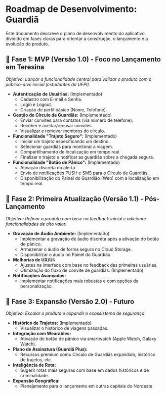 # Roadmap de Desenvolvimento: Guardiã

Este documento descreve o plano de desenvolvimento do aplicativo, dividido em fases claras para orientar a construção, o lançamento e a evolução do produto.

## 🥇 Fase 1: MVP (Versão 1.0) - Foco no Lançamento em Teresina

*Objetivo: Lançar a funcionalidade central para validar o produto com o público-alvo inicial (estudantes da UFPI).*

* **Autenticação de Usuárias:** (Implementado)
  * Cadastro com E-mail e Senha.
  * Login e Logout.
  * Criação de perfil básico (Nome, Telefone).
* **Gestão do Círculo de Guardiãs:** (Implementado)
  * Enviar convites para contatos (via número de telefone).
  * Receber e aceitar/recusar convites.
  * Visualizar e remover membros do círculo.
* **Funcionalidade "Trajeto Seguro":** (Implementado)
  * Iniciar um trajeto especificando um destino.
  * Selecionar guardiãs para monitorar a viagem.
  * Compartilhamento de localização em tempo real.
  * Finalizar o trajeto e notificar as guardiãs sobre a chegada segura.
* **Funcionalidade "Botão de Pânico":** (Implementado)
  * Ativação discreta do alerta.
  * Envio de notificações PUSH e SMS para o Círculo de Guardiãs.
  * Disponibilização do Painel do Guardião (Web) com a localização em tempo real.

## 🥈 Fase 2: Primeira Atualização (Versão 1.1) - Pós-Lançamento

*Objetivo: Refinar o produto com base no feedback inicial e adicionar funcionalidades de alto valor.*

* **Gravação de Áudio Ambiente:** (Implementado)
  * Implementar a gravação de áudio discreta após a ativação do botão de pânico.
  * Armazenar o áudio de forma segura no Cloud Storage.
  * Disponibilizar o áudio no Painel do Guardião.
* **Melhorias de UX/UI:**
  * Ajustes na interface com base no feedback das primeiras usuárias.
  * Otimização do fluxo de convite de guardiãs. (Implementado)
* **Notificações Avançadas:**
  * Implementar notificações mais robustas e com opções de personalização.

## 🥉 Fase 3: Expansão (Versão 2.0) - Futuro

*Objetivo: Escalar o produto e expandir o ecossistema de segurança.*

* **Histórico de Trajetos:** (Implementado)
  * Visualizar o histórico de viagens passadas.
* **Integração com Wearables:**
  * Ativação do botão de pânico via smartwatch (Apple Watch, Galaxy Watch).
* **Plano de Assinatura (Guardiã Plus):**
  * Recursos premium como Círculo de Guardiãs expandido, histórico de trajetos, etc.
* **Inteligência de Rota:**
  * Sugerir rotas mais seguras com base em dados históricos e de criminalidade.
* **Expansão Geográfica:**
  * Planejamento para o lançamento em outras capitais do Nordeste.